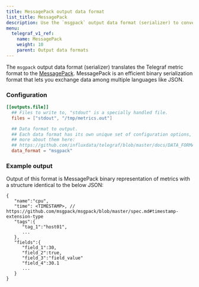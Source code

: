 ```yaml
---
title: MessagePack output data format
list_title: MessagePack
description: Use the `msgpack` output data format (serializer) to convert Telegraf metrics into MessagePack format.
menu:
  telegraf_v1_ref:
    name: MessagePack
    weight: 10
    parent: Output data formats
---
```


The `msgpack` output data format (serializer) translates the Telegraf metric format to the [MessagePack](https://msgpack.org/). MessagePack is an efficient binary serialization format that lets you exchange data among multiple languages like JSON.

### Configuration

```toml
[[outputs.file]]
  ## Files to write to, "stdout" is a specially handled file.
  files = ["stdout", "/tmp/metrics.out"]

  ## Data format to output.
  ## Each data format has its own unique set of configuration options, read
  ## more about them here:
  ## https://github.com/influxdata/telegraf/blob/master/docs/DATA_FORMATS_OUTPUT.md
  data_format = "msgpack"
```


### Example output

Output of this format is MessagePack binary representation of metrics with a structure identical to the below JSON:

```
{
   "name":"cpu",
   "time": <TIMESTAMP>, // https://github.com/msgpack/msgpack/blob/master/spec.md#timestamp-extension-type
   "tags":{
      "tag_1":"host01",
      ...
   },
   "fields":{
      "field_1":30,
      "field_2":true,
      "field_3":"field_value"
      "field_4":30.1
      ...
   }
}
```
